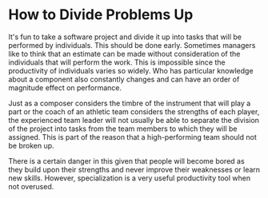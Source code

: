 # How to Divide Problems Up

It's fun to take a software project and divide it up into tasks that will be performed by individuals. This should be done early. Sometimes managers like to think that an estimate can be made without consideration of the individuals that will perform the work. This is impossible since the productivity of individuals varies so widely. Who has particular knowledge about a component also constantly changes and can have an order of magnitude effect on performance.

Just as a composer considers the timbre of the instrument that will play a part or the coach of an athletic team considers the strengths of each player, the experienced team leader will not usually be able to separate the division of the project into tasks from the team members to which they will be assigned. This is part of the reason that a high-performing team should not be broken up.

There is a certain danger in this given that people will become bored as they build upon their strengths and never improve their weaknesses or learn new skills. However, specialization is a very useful productivity tool when not overused.
